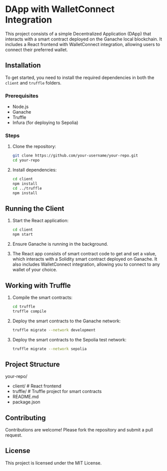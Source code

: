 # DApp with WalletConnect Integration

This project consists of a simple Decentralized Application (DApp) that interacts with a smart contract deployed on the Ganache local blockchain. It includes a React frontend with WalletConnect integration, allowing users to connect their preferred wallet.

## Installation

To get started, you need to install the required dependencies in both the `client` and `truffle` folders.

### Prerequisites

- Node.js
- Ganache
- Truffle
- Infura (for deploying to Sepolia)

### Steps

1. Clone the repository:

   ```bash
   git clone https://github.com/your-username/your-repo.git
   cd your-repo
   ```

2. Install dependencies:

   ```bash
   cd client
   npm install
   cd ../truffle
   npm install
   ```

## Running the Client

1. Start the React application:

   ```bash
   cd client
   npm start
   ```

2. Ensure Ganache is running in the background.

3. The React app consists of smart contract code to get and set a value, which interacts with a Solidity smart contract deployed on Ganache. It also includes WalletConnect integration, allowing you to connect to any wallet of your choice.

## Working with Truffle

1. Compile the smart contracts:

   ```bash
   cd truffle
   truffle compile
   ```

2. Deploy the smart contracts to the Ganache network:

   ```bash
   truffle migrate --network development
   ```

3. Deploy the smart contracts to the Sepolia test network:

   ```bash
   truffle migrate --network sepolia
   ```

## Project Structure

your-repo/

- client/ # React frontend
- truffle/ # Truffle project for smart contracts
- README.md
- package.json

## Contributing

Contributions are welcome! Please fork the repository and submit a pull request.

## License

This project is licensed under the MIT License.
